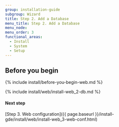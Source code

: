 ```yaml
---
group: installation-guide
subgroup: Wizard
title: Step 2. Add a Database
menu_title: Step 2. Add a Database
menu_node:
menu_order: 3
functional_areas:
  - Install
  - System
  - Setup
---
```


## Before you begin
{% include install/before-you-begin-web.md %}

{% include install/web/install-web_2-db.md %}

#### Next step

[Step 3. Web configuration]({{ page.baseurl }}/install-gde/install/web/install-web_3-web-conf.html)
